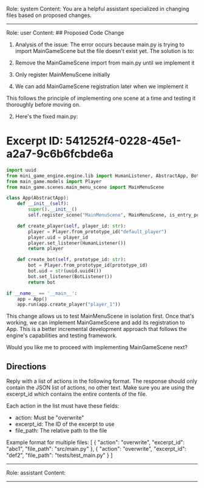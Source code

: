Role: system
Content: You are a helpful assistant specialized in changing files based on proposed changes.
__________________
Role: user
Content: ## Proposed Code Change
1. Analysis of the issue:
The error occurs because main.py is trying to import MainGameScene but the file doesn't exist yet. The solution is to:

1. Remove the MainGameScene import from main.py until we implement it
2. Only register MainMenuScene initially
3. We can add MainGameScene registration later when we implement it

This follows the principle of implementing one scene at a time and testing it thoroughly before moving on.

2. Here's the fixed main.py:

# Excerpt ID: 541252f4-0228-45e1-a2a7-9c6b6fcbde6a
```python main_game/main.py
import uuid
from mini_game_engine.engine.lib import HumanListener, AbstractApp, BotListener
from main_game.models import Player
from main_game.scenes.main_menu_scene import MainMenuScene

class App(AbstractApp):
    def __init__(self):
        super().__init__()
        self.register_scene("MainMenuScene", MainMenuScene, is_entry_point=True)

    def create_player(self, player_id: str):
        player = Player.from_prototype_id("default_player")
        player.uid = player_id
        player.set_listener(HumanListener())
        return player

    def create_bot(self, prototype_id: str):
        bot = Player.from_prototype_id(prototype_id)
        bot.uid = str(uuid.uuid4())
        bot.set_listener(BotListener())
        return bot

if __name__ == '__main__':
    app = App()
    app.run(app.create_player("player_1"))
```

This change allows us to test MainMenuScene in isolation first. Once that's working, we can implement MainGameScene and add its registration to App. This is a better incremental development approach that follows the engine's capabilities and testing framework.

Would you like me to proceed with implementing MainGameScene next?

## Directions
Reply with a list of actions in the following format. The response should only contain the JSON list of actions, no other text.
Make sure you are using the excerpt_id which contains the entire contents of the file.

Each action in the list must have these fields:
- action: Must be "overwrite"
- excerpt_id: The ID of the excerpt to use
- file_path: The relative path to the file

Example format for multiple files:
[
    {
        "action": "overwrite",
        "excerpt_id": "abc1",
        "file_path": "src/main.py"
    },
    {
        "action": "overwrite",
        "excerpt_id": "def2",
        "file_path": "tests/test_main.py"
    }
]
__________________
Role: assistant
Content: 
__________________
